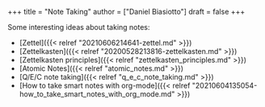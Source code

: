 +++
title = "Note Taking"
author = ["Daniel Biasiotto"]
draft = false
+++

Some interesting ideas about taking notes:

-   [Zettel]({{< relref "20210606214641-zettel.md" >}})
-   [Zettelkasten]({{< relref "20200528213816-zettelkasten.md" >}})
-   [Zettelkasten principles]({{< relref "zettelkasten_principles.md" >}})
-   [Atomic Notes]({{< relref "atomic_notes.md" >}})
-   [Q/E/C note taking]({{< relref "q_e_c_note_taking.md" >}})
-   [How to take smart notes with org-mode]({{< relref "20210604135054-how_to_take_smart_notes_with_org_mode.md" >}})
